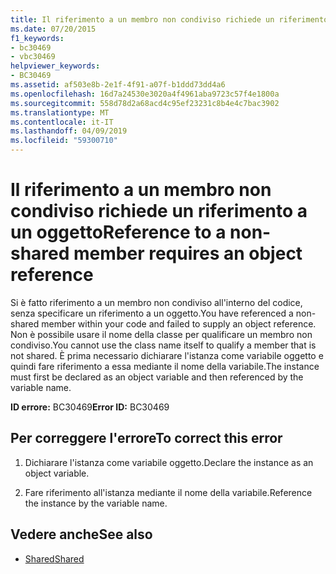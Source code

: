 ```yaml
---
title: Il riferimento a un membro non condiviso richiede un riferimento a un oggetto
ms.date: 07/20/2015
f1_keywords:
- bc30469
- vbc30469
helpviewer_keywords:
- BC30469
ms.assetid: af503e8b-2e1f-4f91-a07f-b1ddd73dd4a6
ms.openlocfilehash: 16d7a24530e3020a4f4961aba9723c57f4e1800a
ms.sourcegitcommit: 558d78d2a68acd4c95ef23231c8b4e4c7bac3902
ms.translationtype: MT
ms.contentlocale: it-IT
ms.lasthandoff: 04/09/2019
ms.locfileid: "59300710"
---
```

# <a name="reference-to-a-non-shared-member-requires-an-object-reference"></a><span data-ttu-id="2a7c8-102">Il riferimento a un membro non condiviso richiede un riferimento a un oggetto</span><span class="sxs-lookup"><span data-stu-id="2a7c8-102">Reference to a non-shared member requires an object reference</span></span>
<span data-ttu-id="2a7c8-103">Si è fatto riferimento a un membro non condiviso all'interno del codice, senza specificare un riferimento a un oggetto.</span><span class="sxs-lookup"><span data-stu-id="2a7c8-103">You have referenced a non-shared member within your code and failed to supply an object reference.</span></span> <span data-ttu-id="2a7c8-104">Non è possibile usare il nome della classe per qualificare un membro non condiviso.</span><span class="sxs-lookup"><span data-stu-id="2a7c8-104">You cannot use the class name itself to qualify a member that is not shared.</span></span> <span data-ttu-id="2a7c8-105">È prima necessario dichiarare l'istanza come variabile oggetto e quindi fare riferimento a essa mediante il nome della variabile.</span><span class="sxs-lookup"><span data-stu-id="2a7c8-105">The instance must first be declared as an object variable and then referenced by the variable name.</span></span>  
  
 <span data-ttu-id="2a7c8-106">**ID errore:** BC30469</span><span class="sxs-lookup"><span data-stu-id="2a7c8-106">**Error ID:** BC30469</span></span>  
  
## <a name="to-correct-this-error"></a><span data-ttu-id="2a7c8-107">Per correggere l'errore</span><span class="sxs-lookup"><span data-stu-id="2a7c8-107">To correct this error</span></span>  
  
1. <span data-ttu-id="2a7c8-108">Dichiarare l'istanza come variabile oggetto.</span><span class="sxs-lookup"><span data-stu-id="2a7c8-108">Declare the instance as an object variable.</span></span>  
  
2. <span data-ttu-id="2a7c8-109">Fare riferimento all'istanza mediante il nome della variabile.</span><span class="sxs-lookup"><span data-stu-id="2a7c8-109">Reference the instance by the variable name.</span></span>  
  
## <a name="see-also"></a><span data-ttu-id="2a7c8-110">Vedere anche</span><span class="sxs-lookup"><span data-stu-id="2a7c8-110">See also</span></span>

- [<span data-ttu-id="2a7c8-111">Shared</span><span class="sxs-lookup"><span data-stu-id="2a7c8-111">Shared</span></span>](../../visual-basic/language-reference/modifiers/shared.md)
